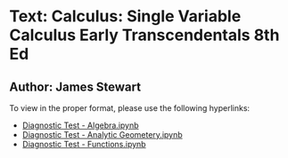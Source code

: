 # Text: Calculus: Single Variable Calculus Early Transcendentals 8th Ed
## Author: James Stewart

To view in the proper format, please use the following hyperlinks:
* [Diagnostic Test - Algebra.ipynb](https://nbviewer.org/github/Data-Dylan/math_problems/blob/main/calculus/Diagnostic%20Test%20-%20Algebra.ipynb)
* [Diagnostic Test - Analytic Geometery.ipynb](https://nbviewer.org/github/Data-Dylan/math_problems/blob/main/calculus/Diagnostic%20Test%20-%20Analytic%20Geometry.ipynb)
 * [Diagnostic Test - Functions.ipynb](https://nbviewer.org/github/Data-Dylan/math_problems/blob/main/calculus/Diagnostic%20Test%20-%20Functions.ipynb)
